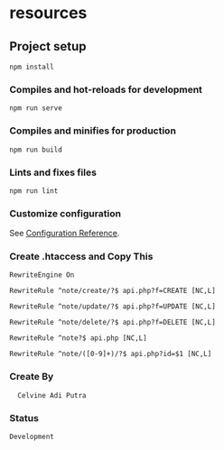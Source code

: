 # resources

## Project setup
```
npm install
```

### Compiles and hot-reloads for development
```
npm run serve
```

### Compiles and minifies for production
```
npm run build
```

### Lints and fixes files
```
npm run lint
```

### Customize configuration
See [Configuration Reference](https://cli.vuejs.org/config/).

### Create .htaccess and Copy This
```
RewriteEngine On

RewriteRule ^note/create/?$ api.php?f=CREATE [NC,L]

RewriteRule ^note/update/?$ api.php?f=UPDATE [NC,L]

RewriteRule ^note/delete/?$ api.php?f=DELETE [NC,L]

RewriteRule ^note?$ api.php [NC,L]

RewriteRule ^note/([0-9]+)/?$ api.php?id=$1 [NC,L]
```

### Create By 
```
  Celvine Adi Putra
```

### Status
 ```
 Development
 ```
